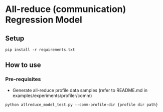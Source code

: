 # All-reduce (communication) Regression Model

## Setup
```
pip install -r requirements.txt
```

## How to use
### Pre-requisites
- Generate all-reduce profile data samples (refer to README.md in examples/experiments/profiler/comm)
```
python allreduce_model_test.py --comm-profile-dir {profile dir path}
```
